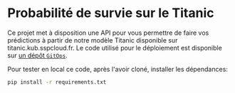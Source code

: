 # Probabilité de survie sur le Titanic

Ce projet met à disposition une API pour vous permettre de faire vos prédictions à partir de notre modèle Titanic disponible sur
titanic.kub.sspcloud.fr. Le code utilisé pour le déploiement est disponible sur [un dépôt `GitOps`](https://github.com/ensae-reproductibilite/application-gitops).

Pour tester en local ce code, après l'avoir cloné, installer les dépendances:

```bash
pip install -r requirements.txt
```
